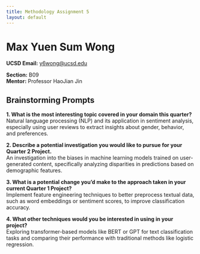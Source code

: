 ```yaml
---
title: Methodology Assignment 5
layout: default
---
```


# Max Yuen Sum Wong
**UCSD Email:** y6wong@ucsd.edu

**Section:** B09  
**Mentor:** Professor HaoJian Jin

## Brainstorming Prompts

**1. What is the most interesting topic covered in your domain this quarter?**  
Natural language processing (NLP) and its application in sentiment analysis, especially using user reviews to extract insights about gender, behavior, and preferences.

**2. Describe a potential investigation you would like to pursue for your Quarter 2 Project.**  
An investigation into the biases in machine learning models trained on user-generated content, specifically analyzing disparities in predictions based on demographic features.

**3. What is a potential change you’d make to the approach taken in your current Quarter 1 Project?**  
Implement feature engineering techniques to better preprocess textual data, such as word embeddings or sentiment scores, to improve classification accuracy.

**4. What other techniques would you be interested in using in your project?**  
Exploring transformer-based models like BERT or GPT for text classification tasks and comparing their performance with traditional methods like logistic regression.
